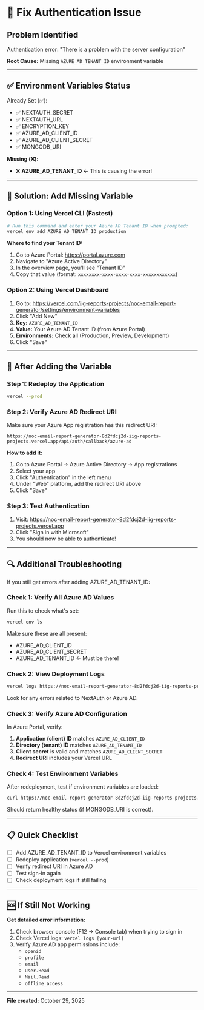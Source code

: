 # 🔧 Fix Authentication Issue

## Problem Identified

Authentication error: "There is a problem with the server configuration"

**Root Cause:** Missing `AZURE_AD_TENANT_ID` environment variable

---

## ✅ Environment Variables Status

Already Set (✅):
- ✅ NEXTAUTH_SECRET
- ✅ NEXTAUTH_URL
- ✅ ENCRYPTION_KEY
- ✅ AZURE_AD_CLIENT_ID
- ✅ AZURE_AD_CLIENT_SECRET
- ✅ MONGODB_URI

**Missing (❌):**
- ❌ **AZURE_AD_TENANT_ID** ← This is causing the error!

---

## 🔧 Solution: Add Missing Variable

### Option 1: Using Vercel CLI (Fastest)

```bash
# Run this command and enter your Azure AD Tenant ID when prompted:
vercel env add AZURE_AD_TENANT_ID production
```

**Where to find your Tenant ID:**
1. Go to Azure Portal: https://portal.azure.com
2. Navigate to "Azure Active Directory"
3. In the overview page, you'll see "Tenant ID"
4. Copy that value (format: `xxxxxxxx-xxxx-xxxx-xxxx-xxxxxxxxxxxx`)

### Option 2: Using Vercel Dashboard

1. Go to: https://vercel.com/iig-reports-projects/noc-email-report-generator/settings/environment-variables
2. Click "Add New"
3. **Key:** `AZURE_AD_TENANT_ID`
4. **Value:** Your Azure AD Tenant ID (from Azure Portal)
5. **Environments:** Check all (Production, Preview, Development)
6. Click "Save"

---

## 🚀 After Adding the Variable

### Step 1: Redeploy the Application

```bash
vercel --prod
```

### Step 2: Verify Azure AD Redirect URI

Make sure your Azure App registration has this redirect URI:

```
https://noc-email-report-generator-8d2fdcj2d-iig-reports-projects.vercel.app/api/auth/callback/azure-ad
```

**How to add it:**
1. Go to Azure Portal → Azure Active Directory → App registrations
2. Select your app
3. Click "Authentication" in the left menu
4. Under "Web" platform, add the redirect URI above
5. Click "Save"

### Step 3: Test Authentication

1. Visit: https://noc-email-report-generator-8d2fdcj2d-iig-reports-projects.vercel.app
2. Click "Sign in with Microsoft"
3. You should now be able to authenticate!

---

## 🔍 Additional Troubleshooting

If you still get errors after adding AZURE_AD_TENANT_ID:

### Check 1: Verify All Azure AD Values

Run this to check what's set:
```bash
vercel env ls
```

Make sure these are all present:
- AZURE_AD_CLIENT_ID
- AZURE_AD_CLIENT_SECRET
- AZURE_AD_TENANT_ID ← Must be there!

### Check 2: View Deployment Logs

```bash
vercel logs https://noc-email-report-generator-8d2fdcj2d-iig-reports-projects.vercel.app
```

Look for any errors related to NextAuth or Azure AD.

### Check 3: Verify Azure AD Configuration

In Azure Portal, verify:
1. **Application (client) ID** matches `AZURE_AD_CLIENT_ID`
2. **Directory (tenant) ID** matches `AZURE_AD_TENANT_ID`
3. **Client secret** is valid and matches `AZURE_AD_CLIENT_SECRET`
4. **Redirect URI** includes your Vercel URL

### Check 4: Test Environment Variables

After redeployment, test if environment variables are loaded:
```bash
curl https://noc-email-report-generator-8d2fdcj2d-iig-reports-projects.vercel.app/health
```

Should return healthy status (if MONGODB_URI is correct).

---

## 📋 Quick Checklist

- [ ] Add AZURE_AD_TENANT_ID to Vercel environment variables
- [ ] Redeploy application (`vercel --prod`)
- [ ] Verify redirect URI in Azure AD
- [ ] Test sign-in again
- [ ] Check deployment logs if still failing

---

## 🆘 If Still Not Working

**Get detailed error information:**

1. Check browser console (F12 → Console tab) when trying to sign in
2. Check Vercel logs: `vercel logs [your-url]`
3. Verify Azure AD app permissions include:
   - `openid`
   - `profile`
   - `email`
   - `User.Read`
   - `Mail.Read`
   - `offline_access`

---

**File created:** October 29, 2025

